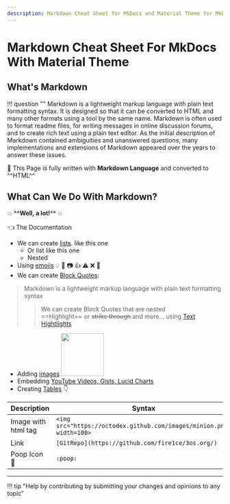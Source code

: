 ```yaml
---
description: Markdown Cheat Sheet for MkDocs and Material Theme for MkDocs. examples and simple usage
---
```


# Markdown Cheat Sheet For MkDocs With Material Theme

## What's Markdown

!!! question ""
    Markdown is a lightweight markup language with plain text formatting syntax. It is designed so that it can be converted to HTML and many other formats using a tool by the same name. Markdown is often used to format readme files, for writing messages in online discussion forums, and to create rich text using a plain text editor. As the initial description of Markdown contained ambiguities and unanswered questions, many implementations and extensions of Markdown appeared over the years to answer these issues.

:blue_book: This Page is fully written with __Markdown Language__ and converted to ^^HTML^^

## What Can We Do With Markdown?

:boom: __^^Well, a lot!^^__ :boom:

:point_left: The Documentation

* We can create [lists](lists.md "lists"). like this one
    * Or list like this one
    * Nested
* Using [emojis](emoji.md "emoji list") :bulb: :mega: :camera: :thumbsup: :warning: :x: :bug:
* We can create [Block Quotes](blockQuotes.md "Block Quotes"):

> Markdown is a lightweight markup language with plain text formatting syntax
>> We can create Block Quotes that are nested  
>> ==Highlight== or ~~strike through~~ and more... using [Text Hightlights](textHighlighting.md "Text Hightlights")

* Adding [images](images.md "images") <img src="https://octodex.github.com/images/minion.png" width=100>
* Embedding [YouTube Videos, Gists, Lucid Charts](embedExternalSources.md)
* Creating [Tables](tables.md "tables") :point_down:

| __Description__     | __Syntax__                                                           |
|---------------------|----------------------------------------------------------------------|
| Image with html tag | `<img src="https://octodex.github.com/images/minion.png" width=100>` |
| Link                | `[GitRepo](https://github.com/fire1ce/3os.org/)`                     |
| Poop Icon    :poop: | `:poop:`                                                             |

---

!!! tip "Help by contributing by submitting your changes and opinions to any topic"
